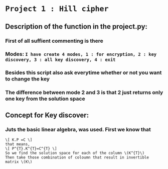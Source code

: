 # `Project 1 : Hill cipher`

## Description of the function in the project.py:

### First of all suffient commenting is there

### Modes: `I have create 4 modes, 1 : for encryption, 2 : key discovery, 3 : all key discovery, 4 : exit`

### Besides this script also ask everytime whether or not you want to change the key

### The difference between mode 2 and 3 is that 2 just returns only one key from the solution space

## Concept for Key discover:

### Juts the basic linear algebra, was used. First we know that

    \[ K.P =C \]
    that means,
    \[ P^{T}.K^{T}=C^{T} \]
    So we find the solution space for each of the column \(K^{T}\)
    Then take those combination of coloumn that result in invertible matrix \(K\)
